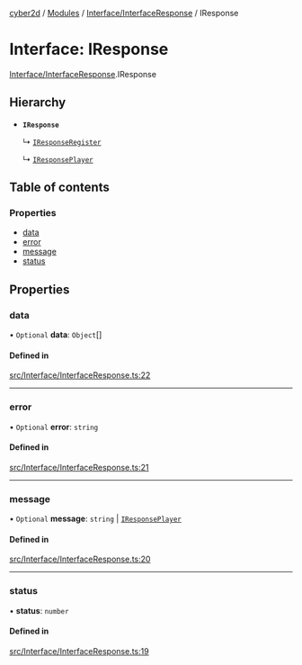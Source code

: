 [cyber2d](../README.md) / [Modules](../modules.md) / [Interface/InterfaceResponse](../modules/Interface_InterfaceResponse.md) / IResponse

# Interface: IResponse

[Interface/InterfaceResponse](../modules/Interface_InterfaceResponse.md).IResponse

## Hierarchy

- **`IResponse`**

  ↳ [`IResponseRegister`](Interface_InterfaceResponse.IResponseRegister.md)

  ↳ [`IResponsePlayer`](Interface_InterfaceResponse.IResponsePlayer.md)

## Table of contents

### Properties

- [data](Interface_InterfaceResponse.IResponse.md#data)
- [error](Interface_InterfaceResponse.IResponse.md#error)
- [message](Interface_InterfaceResponse.IResponse.md#message)
- [status](Interface_InterfaceResponse.IResponse.md#status)

## Properties

### data

• `Optional` **data**: `Object`[]

#### Defined in

[src/Interface/InterfaceResponse.ts:22](https://github.com/Pldu78/Cyber2D-1/blob/f2bef66/src/Interface/InterfaceResponse.ts#L22)

___

### error

• `Optional` **error**: `string`

#### Defined in

[src/Interface/InterfaceResponse.ts:21](https://github.com/Pldu78/Cyber2D-1/blob/f2bef66/src/Interface/InterfaceResponse.ts#L21)

___

### message

• `Optional` **message**: `string` \| [`IResponsePlayer`](Interface_InterfaceResponse.IResponsePlayer.md)

#### Defined in

[src/Interface/InterfaceResponse.ts:20](https://github.com/Pldu78/Cyber2D-1/blob/f2bef66/src/Interface/InterfaceResponse.ts#L20)

___

### status

• **status**: `number`

#### Defined in

[src/Interface/InterfaceResponse.ts:19](https://github.com/Pldu78/Cyber2D-1/blob/f2bef66/src/Interface/InterfaceResponse.ts#L19)
